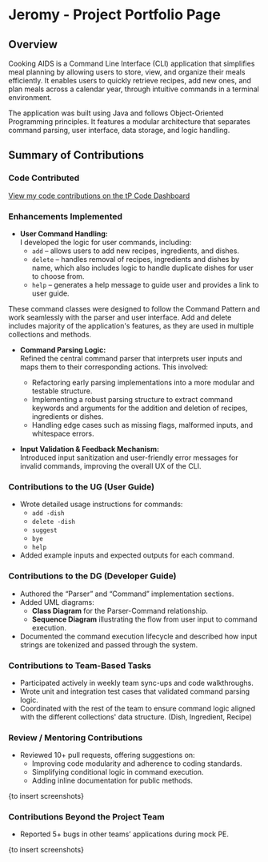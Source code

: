 # Jeromy - Project Portfolio Page

## Overview

Cooking AIDS is a Command Line Interface (CLI) application that simplifies meal planning by allowing users to store, view, and organize their meals efficiently. It enables users to quickly retrieve recipes, add new ones, and plan meals across a calendar year, through intuitive commands in a terminal environment.

The application was built using Java and follows Object-Oriented Programming principles. It features a modular architecture that separates command parsing, user interface, data storage, and logic handling.

## **Summary of Contributions**

### **Code Contributed**
[View my code contributions on the tP Code Dashboard](<https://nus-cs2113-ay2425s2.github.io/tp-dashboard/?search=jxromy&sort=groupTitle&sortWithin=title&timeframe=commit&mergegroup=&groupSelect=groupByRepos&breakdown=true&checkedFileTypes=docs~functional-code~test-code~other&since=2025-02-21&tabOpen=true&tabType=authorship&tabAuthor=jxromy&tabRepo=AY2425S2-CS2113-T11b-1%2Ftp%5Bmaster%5D&authorshipIsMergeGroup=false&authorshipFileTypes=docs~functional-code~test-code~other&authorshipIsBinaryFileTypeChecked=false&authorshipIsIgnoredFilesChecked=false>)

### **Enhancements Implemented**

- **User Command Handling:**  
  I developed the logic for user commands, including:
    - `add` – allows users to add new recipes, ingredients, and dishes.
    - `delete` – handles removal of recipes, ingredients and dishes by name, which also includes logic to handle duplicate dishes for user to choose from.
    - `help` – generates a help message to guide user and provides a link to user guide.

These command classes were designed to follow the Command Pattern and work seamlessly with the parser and user interface. Add and delete includes majority of the application's features, as they are used in multiple collections and methods.

- **Command Parsing Logic:**  
  Refined the central command parser that interprets user inputs and maps them to their corresponding actions. This involved:
    - Refactoring early parsing implementations into a more modular and testable structure.
    - Implementing a robust parsing structure to extract command keywords and arguments for the addition and deletion of recipes, ingredients or dishes.
    - Handling edge cases such as missing flags, malformed inputs, and whitespace errors.


- **Input Validation & Feedback Mechanism:**  
  Introduced input sanitization and user-friendly error messages for invalid commands, improving the overall UX of the CLI.

### **Contributions to the UG (User Guide)**

- Wrote detailed usage instructions for commands:
    - `add -dish`
    - `delete -dish`
    - `suggest`
    - `bye`
    - `help`
- Added example inputs and expected outputs for each command.

### **Contributions to the DG (Developer Guide)**

- Authored the “Parser” and “Command” implementation sections.
- Added UML diagrams:
    - **Class Diagram** for the Parser-Command relationship.
    - **Sequence Diagram** illustrating the flow from user input to command execution.
- Documented the command execution lifecycle and described how input strings are tokenized and passed through the system.

### **Contributions to Team-Based Tasks**

- Participated actively in weekly team sync-ups and code walkthroughs.
- Wrote unit and integration test cases that validated command parsing logic.
- Coordinated with the rest of the team to ensure command logic aligned with the different collections' data structure. (Dish, Ingredient, Recipe)

### **Review / Mentoring Contributions**

- Reviewed 10+ pull requests, offering suggestions on:
    - Improving code modularity and adherence to coding standards.
    - Simplifying conditional logic in command execution.
    - Adding inline documentation for public methods.

{to insert screenshots}

### **Contributions Beyond the Project Team**

- Reported 5+ bugs in other teams’ applications during mock PE.

{to insert screenshots}
